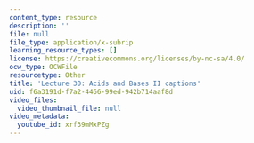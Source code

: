 ```yaml
---
content_type: resource
description: ''
file: null
file_type: application/x-subrip
learning_resource_types: []
license: https://creativecommons.org/licenses/by-nc-sa/4.0/
ocw_type: OCWFile
resourcetype: Other
title: 'Lecture 30: Acids and Bases II captions'
uid: f6a3191d-f7a2-4466-99ed-942b714aaf8d
video_files:
  video_thumbnail_file: null
video_metadata:
  youtube_id: xrf39mMxPZg
---
```

